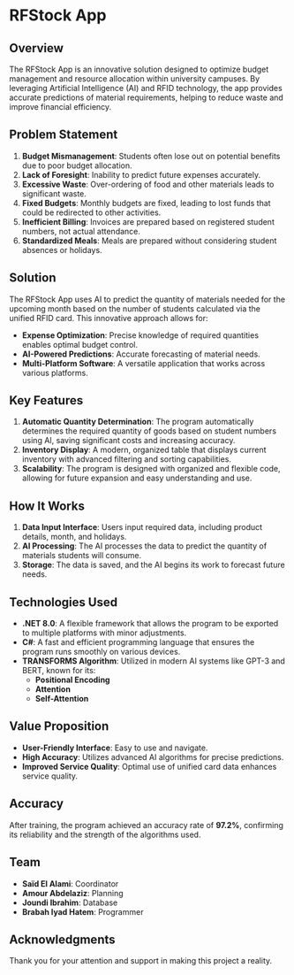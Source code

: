 # RFStock App

## Overview
The RFStock App is an innovative solution designed to optimize budget management and resource allocation within university campuses. By leveraging Artificial Intelligence (AI) and RFID technology, the app provides accurate predictions of material requirements, helping to reduce waste and improve financial efficiency.

## Problem Statement
1. **Budget Mismanagement**: Students often lose out on potential benefits due to poor budget allocation.
2. **Lack of Foresight**: Inability to predict future expenses accurately.
3. **Excessive Waste**: Over-ordering of food and other materials leads to significant waste.
4. **Fixed Budgets**: Monthly budgets are fixed, leading to lost funds that could be redirected to other activities.
5. **Inefficient Billing**: Invoices are prepared based on registered student numbers, not actual attendance.
6. **Standardized Meals**: Meals are prepared without considering student absences or holidays.

## Solution
The RFStock App uses AI to predict the quantity of materials needed for the upcoming month based on the number of students calculated via the unified RFID card. This innovative approach allows for:
- **Expense Optimization**: Precise knowledge of required quantities enables optimal budget control.
- **AI-Powered Predictions**: Accurate forecasting of material needs.
- **Multi-Platform Software**: A versatile application that works across various platforms.

## Key Features
1. **Automatic Quantity Determination**: The program automatically determines the required quantity of goods based on student numbers using AI, saving significant costs and increasing accuracy.
2. **Inventory Display**: A modern, organized table that displays current inventory with advanced filtering and sorting capabilities.
3. **Scalability**: The program is designed with organized and flexible code, allowing for future expansion and easy understanding and use.

## How It Works
1. **Data Input Interface**: Users input required data, including product details, month, and holidays.
2. **AI Processing**: The AI processes the data to predict the quantity of materials students will consume.
3. **Storage**: The data is saved, and the AI begins its work to forecast future needs.

## Technologies Used
- **.NET 8.0**: A flexible framework that allows the program to be exported to multiple platforms with minor adjustments.
- **C#**: A fast and efficient programming language that ensures the program runs smoothly on various devices.
- **TRANSFORMS Algorithm**: Utilized in modern AI systems like GPT-3 and BERT, known for its:
  - **Positional Encoding**
  - **Attention**
  - **Self-Attention**

## Value Proposition
- **User-Friendly Interface**: Easy to use and navigate.
- **High Accuracy**: Utilizes advanced AI algorithms for precise predictions.
- **Improved Service Quality**: Optimal use of unified card data enhances service quality.

## Accuracy
After training, the program achieved an accuracy rate of **97.2%**, confirming its reliability and the strength of the algorithms used.

## Team
- **Saïd El Alami**: Coordinator
- **Amour Abdelaziz**: Planning
- **Joundi Ibrahim**: Database
- **Brabah Iyad Hatem**: Programmer

## Acknowledgments
Thank you for your attention and support in making this project a reality.
